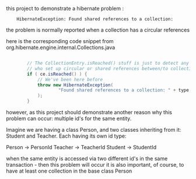 this project to demonstrate a hibernate problem : 

```text
    HibernateException: Found shared references to a collection: 
```

the problem is normally reported when a collection has a circular references

here is the corresponding code snippet from org.hibernate.engine.internal.Collections.java
```java

		// The CollectionEntry.isReached() stuff is just to detect any silly users
		// who set up circular or shared references between/to collections.
		if ( ce.isReached() ) {
			// We've been here before
			throw new HibernateException(
					"Found shared references to a collection: " + type.getRole()
			);
		}

```

however, as this project should demonstrate another reason why this problem can occur: multiple id's for the same entity.

Imagine we are having a class Person, and two classes inheriting from it: Student and Teacher.
Each having its own id type:

Person -> PersonId
Teacher -> TeacherId
Student -> StudentId

when the same entity is accessed via two different id's in the same transaction - then this problem will occur
it is also important, of course, to have at least one collection in the base class Person